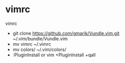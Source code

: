 # vimrc
  vimrc

  + git clone https://github.com/gmarik/Vundle.vim.git ~/.vim/bundle/Vundle.vim
  + mv vimrc ~/.vimrc
  + mv colors/ ~/.vim/colors/
  + :PluginInstall or vim +PluginInstall +qall
